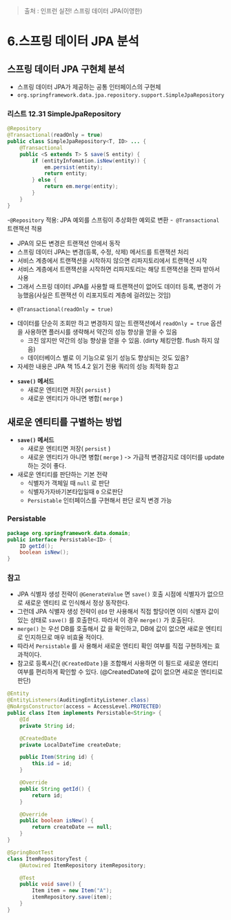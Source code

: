 > 출처 : 인프런  실전! 스프링 데이터 JPA(이영한)

# 6.스프링 데이터 JPA 분석
## 스프링 데이터 JPA 구현체 분석
- 스프링 데이터 JPA가 제공하는 공통 인터페이스의 구현체
- `org.springframework.data.jpa.repository.support.SimpleJpaRepository`

### 리스트 12.31 SimpleJpaRepository
```java
@Repository
@Transactional(readOnly = true)
public class SimpleJpaRepository<T, ID> ... {
    @Transactional
    public <S extends T> S save(S entity) {
        if (entityInfomation.isNew(entity)) {
            em.persist(entity);
            return entity;
        } else {
            return em.merge(entity);
        }
    }
}
```
-`@Repository` 적용: JPA 예외를 스프링이 추상화한 예외로 변환
-` @Transactional` 트랜잭션 적용
  * JPA의 모든 변경은 트랜잭션 안에서 동작
  * 스프링 데이터 JPA는 변경(등록, 수정, 삭제) 메서드를 트랜잭션 처리
  * 서비스 계층에서 트랜잭션을 시작하지 않으면 리파지토리에서 트랜잭션 시작
  * 서비스 계층에서 트랜잭션을 시작하면 리파지토리는 해당 트랜잭션을 전파 받아서 사용
  * 그래서 스프링 데이터 JPA를 사용할 때 트랜잭션이 없어도 데이터 등록, 변경이 가능했음(사실은 트랜잭션 이 리포지토리 계층에 걸려있는 것임)
-  `@Transactional(readOnly = true)`
  * 데이터를 단순히 조회만 하고 변경하지 않는 트랜잭션에서 `readOnly = true` 옵션을 사용하면 플러시를 생략해서 약간의 성능 향상을 얻을 수 있음
    + 크진 않지만 약간의 성능 향상을 얻을 수 있음. (dirty 체킹안함. flush 하지 않음) 
    + 데이터베이스 별로 이 기능으로 읽기 성능도 향상되는 것도 있음?
  * 자세한 내용은 JPA 책 15.4.2 읽기 전용 쿼리의 성능 최적화 참고
- **`save()` 메서드**
  * 새로운 엔티티면 저장( `persist` )
  * 새로운 엔티티가 아니면 병합( `merge` )

## 새로운 엔티티를 구별하는 방법
- **`save()` 메서드**
  * 새로운 엔티티면 저장( `persist` )
  * 새로운 엔티티가 아니면 병합( `merge` ) -> 가급적 변경감지로 데이터를 update 하는 것이 좋다.
- 새로운 엔티티를 판단하는 기본 전략
  * 식별자가 객체일 때 `null` 로 판단 
  * 식별자가자바기본타입일때 `0` 으로판단
  * `Persistable` 인터페이스를 구현해서 판단 로직 변경 가능

### Persistable
```java
package org.springframework.data.domain;
public interface Persistable<ID> {
    ID getId();
    boolean isNew();
}
```

### 참고
-  JPA 식별자 생성 전략이 `@GenerateValue` 면 `save()` 호출 시점에 식별자가 없으므로 새로운 엔티티 로 인식해서 정상 동작한다. 
- 그런데 JPA 식별자 생성 전략이 `@Id` 만 사용해서 직접 할당이면 이미 식별자 값이 있는 상태로 `save()` 를 호출한다. 따라서 이 경우 `merge()` 가 호출된다.
- `merge()` 는 우선 DB를 호출해서 값 을 확인하고, DB에 값이 없으면 새로운 엔티티로 인지하므로 매우 비효율 적이다. 
- 따라서 `Persistable` 를 사 용해서 새로운 엔티티 확인 여부를 직접 구현하게는 효과적이다.
- 참고로 등록시간( `@CreatedDate` )을 조합해서 사용하면 이 필드로 새로운 엔티티 여부를 편리하게 확인할 수 있다. (@CreatedDate에 값이 없으면 새로운 엔티티로 판단)

```java
@Entity
@EntityListeners(AuditingEntityListener.class)
@NoArgsConstructor(access = AccessLevel.PROTECTED)
public class Item implements Persistable<String> {
    @Id
    private String id;

    @CreatedDate
    private LocalDateTime createDate;

    public Item(String id) {
        this.id = id;
    }

    @Override
    public String getId() {
        return id;
    }

    @Override
    public boolean isNew() {
        return createDate == null;
    }
}
```
```java
@SpringBootTest
class ItemRepositoryTest {
    @Autowired ItemRepository itemRepository;

    @Test
    public void save() {
        Item item = new Item("A");
        itemRepository.save(item);
    }
}
```
